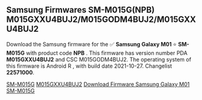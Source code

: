 <h2>Samsung Firmwares SM-M015G(NPB) M015GXXU4BUJ2/M015GODM4BUJ2/M015GXXU4BUJ2</h2>
Download the Samsung firmware for the ✅ <strong>Samsung Galaxy M01 </strong> ⭐ <strong>SM-M015G</strong> with product code <strong>NPB</strong> . This firmware has version number PDA <strong>M015GXXU4BUJ2</strong> and CSC M015GODM4BUJ2. The operating system of this firmware is Android R , with build date 2021-10-27. Changelist <strong>22571000</strong>.


[SM-M015G](https://samfirm.shop/samsung/model/SM-M015G)
[M015GXXU4BUJ2](https://samfirm.shop/samsung/pda/M015GXXU4BUJ2)
[Download Firmware Samsung Galaxy M01 SM-M015G](https://samfirm.shop/samsung/firmware/468467)
